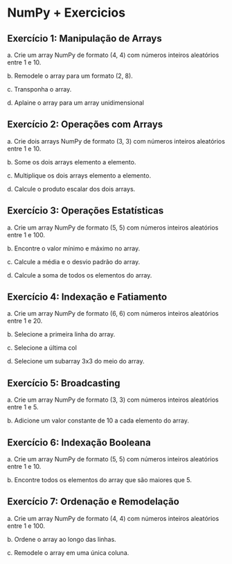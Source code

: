 # NumPy + Exercicios

Exercício 1: Manipulação de Arrays
-------------------------------

a. Crie um array NumPy de formato (4, 4) com números inteiros aleatórios entre 1 e 10.

b. Remodele o array para um formato (2, 8).

c. Transponha o array.

d. Aplaine o array para um array unidimensional


Exercício 2: Operações com Arrays
----------------------------

a. Crie dois arrays NumPy de formato (3, 3) com números inteiros aleatórios entre 1 e 10.

b. Some os dois arrays elemento a elemento.

c. Multiplique os dois arrays elemento a elemento.

d. Calcule o produto escalar dos dois arrays.


Exercício 3: Operações Estatísticas
-----------------------------------

a. Crie um array NumPy de formato (5, 5) com números inteiros aleatórios entre 1 e 100.

b. Encontre o valor mínimo e máximo no array.

c. Calcule a média e o desvio padrão do array.

d. Calcule a soma de todos os elementos do array.


Exercício 4: Indexação e Fatiamento
-------------------------------
a. Crie um array NumPy de formato (6, 6) com números inteiros aleatórios entre 1 e 20.

b. Selecione a primeira linha do array.

c. Selecione a última col

d. Selecione um subarray 3x3 do meio do array.


Exercício 5: Broadcasting
------------------------

a. Crie um array NumPy de formato (3, 3) com números inteiros aleatórios entre 1 e 5.

b. Adicione um valor constante de 10 a cada elemento do array.


Exercício 6: Indexação Booleana
----------------------------

a. Crie um array NumPy de formato (5, 5) com números inteiros aleatórios entre 1 e 10.

b. Encontre todos os elementos do array que são maiores que 5.


Exercício 7: Ordenação e Remodelação
---------------------------------

a. Crie um array NumPy de formato (4, 4) com números inteiros aleatórios entre 1 e 100.

b. Ordene o array ao longo das linhas.

c. Remodele o array em uma única coluna.
